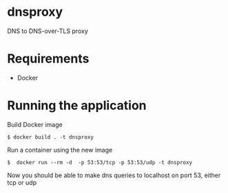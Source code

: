 # dnsproxy
DNS to DNS-over-TLS proxy
# Requirements
- Docker
# Running the application
Build Docker image
```
$ docker build . -t dnsproxy
```
Run a container using the new image
```
$  docker run --rm -d  -p 53:53/tcp -p 53:53/udp -t dnsproxy
```
Now you should be able to make dns queries to localhost on port 53, either tcp or udp
